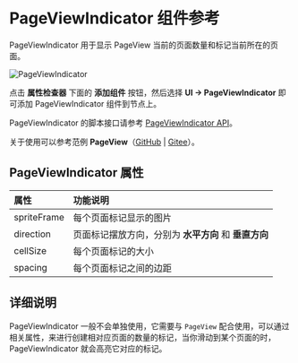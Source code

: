 # PageViewIndicator 组件参考

PageViewIndicator 用于显示 PageView 当前的页面数量和标记当前所在的页面。

![PageViewIndicator](./pageviewindicator/pageviewindicator.png)

点击 **属性检查器** 下面的 **添加组件** 按钮，然后选择 **UI -> PageViewIndicator** 即可添加 PageViewIndicator 组件到节点上。

PageViewIndicator 的脚本接口请参考 [PageViewIndicator API](__APIDOC__/zh/class/PageViewIndicator)。

关于使用可以参考范例 **PageView**（[GitHub](https://github.com/cocos/cocos-test-projects/tree/v3.8/assets/cases/ui/15.pageview) | [Gitee](https://gitee.com/mirrors_cocos-creator/test-cases-3d/tree/v3.8/assets/cases/ui/15.pageview)）。

## PageViewIndicator 属性

| 属性 |   功能说明 |
| :-------------- | :----------- |
| spriteFrame | 每个页面标记显示的图片 |
| direction | 页面标记摆放方向，分别为 **水平方向** 和 **垂直方向** |
| cellSize | 每个页面标记的大小 |
| spacing | 每个页面标记之间的边距 |

## 详细说明

PageViewIndicator 一般不会单独使用，它需要与 `PageView` 配合使用，可以通过相关属性，来进行创建相对应页面的数量的标记，当你滑动到某个页面的时，PageViewIndicator 就会高亮它对应的标记。

